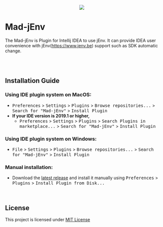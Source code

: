 <p align="center">
  <a href="https://github.com/madplay/MadJenvPlugin/blob/master/LICENSE.md">
    <img src="https://img.shields.io/badge/License-MIT-blue.svg">
  </a>
</p>

# Mad-jEnv
The Mad-jEnv is Plugin for Intellij IDEA to use jEnv.
It can provide IDEA user convenience with jEnv(https://www.jenv.be) support such as SDK automatic change.

<br/><br/>

## Installation Guide
###  Using IDE plugin system on MacOS:
- <kbd>Preferences</kbd> > <kbd>Settings</kbd> > <kbd>Plugins</kbd> > <kbd>Browse repositories...</kbd> > <kbd>Search for "Mad-jEnv"</kbd> > <kbd>Install Plugin</kbd>
- **If your IDE version is 2019.1 or higher,** 
  - <kbd>Preferences</kbd> > <kbd>Settings</kbd> > <kbd>Plugins</kbd> > <kbd>Search Plugins in marketplace...</kbd> > <kbd>Search for "Mad-jEnv"</kbd> > <kbd>Install Plugin</kbd>
### Using IDE plugin system on Windows:
- <kbd>File</kbd> > <kbd>Settings</kbd> > <kbd>Plugins</kbd> > <kbd>Browse repositories...</kbd> > <kbd>Search for "Mad-jEnv"</kbd> > <kbd>Install Plugin</kbd>
### Manual installation:
- Download the [latest release](https://github.com/madplay/Mad-jEnv/releases/latest) and install it manually using <kbd>Preferences</kbd> > <kbd>Plugins</kbd> > <kbd>Install Plugin from Disk...</kbd>
  
<br/>
   
## License
This project is licensed under [MIT License](https://github.com/madplay/MadJenvPlugin/blob/master/LICENSE.md)